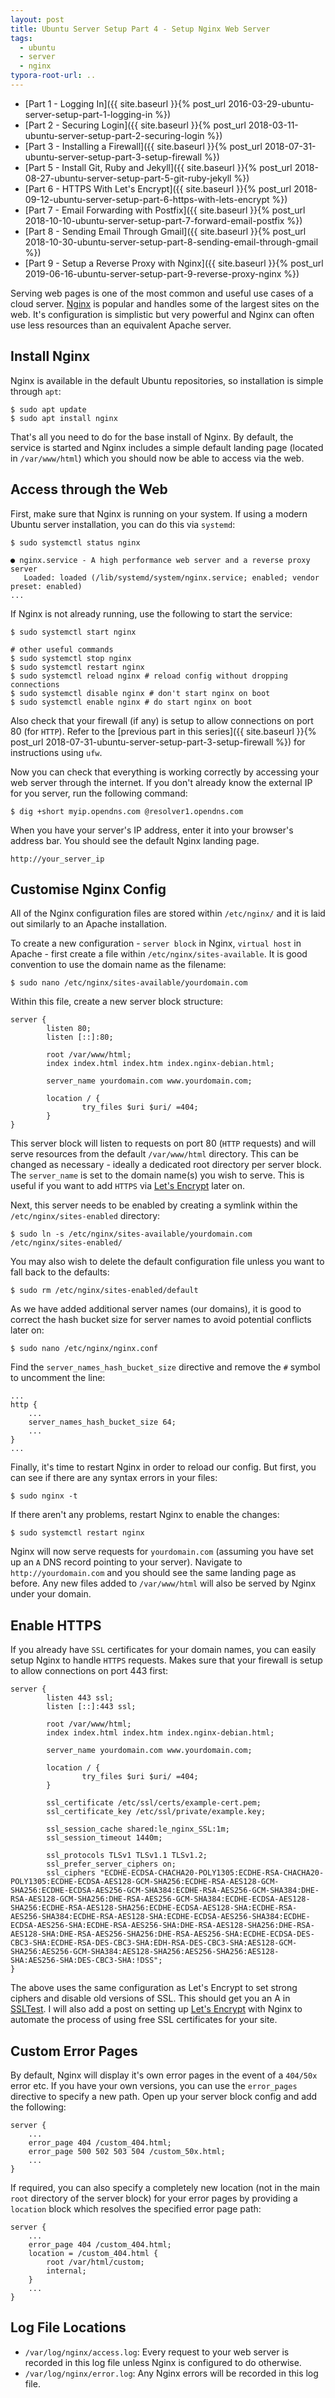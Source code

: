 ```yaml
---
layout: post
title: Ubuntu Server Setup Part 4 - Setup Nginx Web Server
tags:
  - ubuntu
  - server
  - nginx
typora-root-url: ..
---
```


- [Part 1 - Logging In]({{ site.baseurl }}{% post_url 2016-03-29-ubuntu-server-setup-part-1-logging-in %})
- [Part 2 - Securing Login]({{ site.baseurl }}{% post_url 2018-03-11-ubuntu-server-setup-part-2-securing-login %})
- [Part 3 - Installing a Firewall]({{ site.baseurl }}{% post_url 2018-07-31-ubuntu-server-setup-part-3-setup-firewall %})
- [Part 5 - Install Git, Ruby and Jekyll]({{ site.baseurl }}{% post_url 2018-08-27-ubuntu-server-setup-part-5-git-ruby-jekyll %})
- [Part 6 - HTTPS With Let's Encrypt]({{ site.baseurl }}{% post_url 2018-09-12-ubuntu-server-setup-part-6-https-with-lets-encrypt %})
- [Part 7 - Email Forwarding with Postfix]({{ site.baseurl }}{% post_url 2018-10-10-ubuntu-server-setup-part-7-forward-email-postfix %})
- [Part 8 - Sending Email Through Gmail]({{ site.baseurl }}{% post_url 2018-10-30-ubuntu-server-setup-part-8-sending-email-through-gmail %})
- [Part 9 - Setup a Reverse Proxy with Nginx]({{ site.baseurl }}{% post_url 2019-06-16-ubuntu-server-setup-part-9-reverse-proxy-nginx %})

Serving web pages is one of the most common and useful use cases of a cloud server. [Nginx](https://www.nginx.com/) is popular and handles some of the largest sites on the web. It's configuration is simplistic but very powerful and Nginx can often use less resources than an equivalent Apache server.

## Install Nginx

Nginx is available in the default Ubuntu repositories, so installation is simple through `apt`:

```shell
$ sudo apt update
$ sudo apt install nginx
```

That's all you need to do for the base install of Nginx. By default, the service is started and Nginx includes a simple default landing page (located in `/var/www/html`) which you should now be able to access via the web.

## Access through the Web

First, make sure that Nginx is running on your system. If using a modern Ubuntu server installation, you can do this via `systemd`:

```shell
$ sudo systemctl status nginx
```

```
● nginx.service - A high performance web server and a reverse proxy server
   Loaded: loaded (/lib/systemd/system/nginx.service; enabled; vendor preset: enabled)
...
```

If Nginx is not already running, use the following to start the service:

```shell
$ sudo systemctl start nginx

# other useful commands
$ sudo systemctl stop nginx
$ sudo systemctl restart nginx
$ sudo systemctl reload nginx # reload config without dropping connections
$ sudo systemctl disable nginx # don't start nginx on boot
$ sudo systemctl enable nginx # do start nginx on boot
```

Also check that your firewall (if any) is setup to allow connections on port 80 (for `HTTP`). Refer to the [previous part in this series]({{ site.baseurl }}{% post_url 2018-07-31-ubuntu-server-setup-part-3-setup-firewall %}) for instructions using `ufw`.

Now you can check that everything is working correctly by accessing your web server through the internet. If you don't already know the external IP for you server, run the following command:

```shell
$ dig +short myip.opendns.com @resolver1.opendns.com
```

When you have your server's IP address, enter it into your browser's address bar. You should see the default Nginx landing page.

```
http://your_server_ip
```

## Customise Nginx Config

All of the Nginx configuration files are stored within `/etc/nginx/` and it is laid out similarly to an Apache installation.

To create a new configuration - `server block` in Nginx, `virtual host` in Apache - first create a file within `/etc/nginx/sites-available`. It is good convention to use the domain name as the filename:

```shell
$ sudo nano /etc/nginx/sites-available/yourdomain.com
```

Within this file, create a new server block structure:

```nginx
server {
        listen 80;
        listen [::]:80;

        root /var/www/html;
        index index.html index.htm index.nginx-debian.html;

        server_name yourdomain.com www.yourdomain.com;

        location / {
                try_files $uri $uri/ =404;
        }
}
```

This server block will listen to requests on port 80 (`HTTP` requests) and will serve resources from the default `/var/www/html` directory. This can be changed as necessary - ideally a dedicated root directory per server block. The `server_name` is set to the domain name(s) you wish to serve. This is useful if you want to add `HTTPS` via [Let's Encrypt](https://letsencrypt.org/) later on.

Next, this server needs to be enabled by creating a symlink within the `/etc/nginx/sites-enabled` directory:

```shell
$ sudo ln -s /etc/nginx/sites-available/yourdomain.com /etc/nginx/sites-enabled/
```

You may also wish to delete the default configuration file unless you want to fall back to the defaults:

```shell
$ sudo rm /etc/nginx/sites-enabled/default
```

As we have added additional server names (our domains), it is good to correct the hash bucket size for server names to avoid potential conflicts later on:

```shell
$ sudo nano /etc/nginx/nginx.conf
```

Find the `server_names_hash_bucket_size` directive and remove the `#` symbol to uncomment the line:

```nginx
...
http {
    ...
    server_names_hash_bucket_size 64;
    ...
}
...
```

Finally, it's time to restart Nginx in order to reload our config. But first, you can see if there are any syntax errors in your files:

```shell
$ sudo nginx -t
```

If there aren't any problems, restart Nginx to enable the changes:

```shell
$ sudo systemctl restart nginx
```

Nginx will now serve requests for `yourdomain.com` (assuming you have set up an `A` DNS record pointing to your server). Navigate to `http://yourdomain.com` and you should see the same landing page as before. Any new files added to `/var/www/html` will also be served by Nginx under your domain.

## Enable HTTPS

If you already have `SSL` certificates for your domain names, you can easily setup Nginx to handle `HTTPS` requests. Makes sure that your firewall is setup to allow connections on port 443 first:

```nginx
server {
        listen 443 ssl;
        listen [::]:443 ssl;

        root /var/www/html;
        index index.html index.htm index.nginx-debian.html;

        server_name yourdomain.com www.yourdomain.com;

        location / {
                try_files $uri $uri/ =404;
        }

        ssl_certificate /etc/ssl/certs/example-cert.pem;
        ssl_certificate_key /etc/ssl/private/example.key;

        ssl_session_cache shared:le_nginx_SSL:1m;
        ssl_session_timeout 1440m;

        ssl_protocols TLSv1 TLSv1.1 TLSv1.2;
        ssl_prefer_server_ciphers on;
        ssl_ciphers "ECDHE-ECDSA-CHACHA20-POLY1305:ECDHE-RSA-CHACHA20-POLY1305:ECDHE-ECDSA-AES128-GCM-SHA256:ECDHE-RSA-AES128-GCM-SHA256:ECDHE-ECDSA-AES256-GCM-SHA384:ECDHE-RSA-AES256-GCM-SHA384:DHE-RSA-AES128-GCM-SHA256:DHE-RSA-AES256-GCM-SHA384:ECDHE-ECDSA-AES128-SHA256:ECDHE-RSA-AES128-SHA256:ECDHE-ECDSA-AES128-SHA:ECDHE-RSA-AES256-SHA384:ECDHE-RSA-AES128-SHA:ECDHE-ECDSA-AES256-SHA384:ECDHE-ECDSA-AES256-SHA:ECDHE-RSA-AES256-SHA:DHE-RSA-AES128-SHA256:DHE-RSA-AES128-SHA:DHE-RSA-AES256-SHA256:DHE-RSA-AES256-SHA:ECDHE-ECDSA-DES-CBC3-SHA:ECDHE-RSA-DES-CBC3-SHA:EDH-RSA-DES-CBC3-SHA:AES128-GCM-SHA256:AES256-GCM-SHA384:AES128-SHA256:AES256-SHA256:AES128-SHA:AES256-SHA:DES-CBC3-SHA:!DSS";
}
```

The above uses the same configuration as Let's Encrypt to set strong ciphers and disable old versions of SSL. This should get you an A in [SSLTest](https://www.ssllabs.com/ssltest/). I will also add a post on setting up [Let's Encrypt](https://letsencrypt.org/) with Nginx to automate the process of using free SSL certificates for your site.

## Custom Error Pages

By default, Nginx will display it's own error pages in the event of a `404/50x` error etc. If you have your own versions, you can use the `error_pages` directive to specify a new path. Open up your server block config and add the following:

```nginx
server {
    ...
    error_page 404 /custom_404.html;
    error_page 500 502 503 504 /custom_50x.html;
    ...
}
```

If required, you can also specify a completely new location (not in the main `root` directory of the server block) for your error pages by providing a `location` block which resolves the specified error page path:

```nginx
server {
    ...
    error_page 404 /custom_404.html;
    location = /custom_404.html {
        root /var/html/custom;
        internal;
    }
    ...
}
```

## Log File Locations

- `/var/log/nginx/access.log`: Every request to your web server is recorded in this log file unless Nginx is configured to do otherwise.
- `/var/log/nginx/error.log`: Any Nginx errors will be recorded in this log file.
